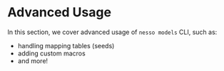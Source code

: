# Advanced Usage

In this section, we cover advanced usage of `nesso models` CLI, such as:

- handling mapping tables (seeds)
- adding custom macros
- and more!
